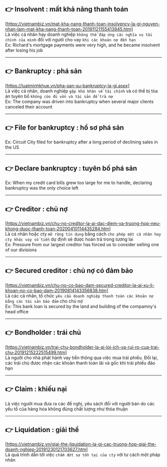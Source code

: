 ## 👉 Insolvent : mất khả năng thanh toán

[https://vietnambiz.vn/mat-kha-nang-thanh-toan-insolvency-la-gi-nguyen-nhan-lam-mat-kha-nang-thanh-toan-20191121155413945.htm] \
 Là việc cá nhân hay doanh nghiệp `không thể đáp ứng các nghĩa vụ tài chính của mình` đối với người cho vay `khi các khoản nợ đến hạn` \
 Ex: Richard's mortgage payments were very high, and he became insolvent after losing his job

---

## 👉 Bankruptcy : phá sản

[https://luatminhkhue.vn/pha-san-su-bankruptcy-la-gi.aspx] \
 Là việc cá nhân, doanh nghiệp `gặp khó khăn về tài chính` và có thể bị tòa án tuyên bố `không còn đủ vốn và tài sản để trả nợ` \
 Ex: The company was driven into bankruptcy when several major clients canceled their account

---

## 👉 File for bankruptcy : hồ sơ phá sản

Ex: Circuit City filed for bankruptcy after a long period of declining sales in the US

---

## 👉 Declare bankruptcy : tuyên bố phá sản

Ex: When my credit card bills grew too large for me to handle, declaring bankruptcy was the only choice left

---

## 👉 Creditor : chủ nợ

[https://vietnambiz.vn/chu-no-creditor-la-ai-dac-diem-va-truong-hop-neu-khong-duoc-thanh-toan-20200410114435284.htm] \
 Là cá nhân hoặc cty `mở rộng tín dụng` bằng cách `cho phép một cá nhân hay cty khác vay số tiền` dự định sẽ được hoàn trả trong tương lai \
 Ex: Pressure from our largest creditor has forced us to consider selling one of our divisions

---

## 👉 Secured creditor : chủ nợ có đảm bảo

[https://vietnambiz.vn/chu-no-co-bao-dam-secured-creditor-la-ai-xu-li-khoan-no-co-bao-dam-20190814143356838.htm] \
 Là các cá nhân, tổ chức `yêu cầu doanh nghiệp thanh toán các khoản nợ` `bằng các tài sản bảo đảm` cho chủ nợ \
 Ex: This bank loan is secured by the land and building of the compamny's head office

---

## 👉 Bondholder : trái chủ

[https://vietnambiz.vn/trai-chu-bondholder-la-ai-loi-ich-va-rui-ro-cua-trai-chu-20191215222515499.htm] \
 Là người cho nhà phát hành vay tiền thông qua việc mua trái phiếu. Đổi lại, các trái chủ được nhận các khoản thanh toán lãi và gốc khi trái phiếu đáo hạn

---

## 👉 Claim : khiếu nại

Là việc người mua đưa ra các đề nghị, yêu sách đối với người bán do các yếu tố của hàng hóa không đúng chất lượng như thỏa thuận

---

## 👉 Liquidation : giải thể

[https://vietnambiz.vn/giai-the-liquidation-la-gi-cac-truong-hop-giai-the-doanh-nghiep-20191230121703627.htm] \
 Là quá trình dẫn tới việc `chấm dứt sự tồn tại của cty` với tư cách một pháp nhân
